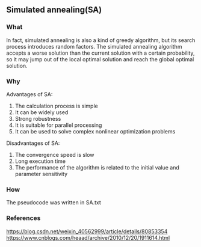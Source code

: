 ## Simulated annealing(SA)

### What
In fact, simulated annealing is also a kind of greedy algorithm, but its search process introduces random factors. The simulated annealing algorithm accepts a worse solution than the current solution with a certain probability, so it may jump out of the local optimal solution and reach the global optimal solution.

### Why
Advantages of SA:</br>
1. The calculation process is simple</br>
2. It can be widely used</br>
3. Strong robustness</br>
4. It is suitable for parallel processing</br>
5. It can be used to solve complex nonlinear optimization problems</br>

Disadvantages of SA:</br>
1. The convergence speed is slow</br>
2. Long execution time</br>
3. The performance of the algorithm is related to the initial value and parameter sensitivity</br>

### How
The pseudocode was written in SA.txt

### References
https://blog.csdn.net/weixin_40562999/article/details/80853354</br>
https://www.cnblogs.com/heaad/archive/2010/12/20/1911614.html
